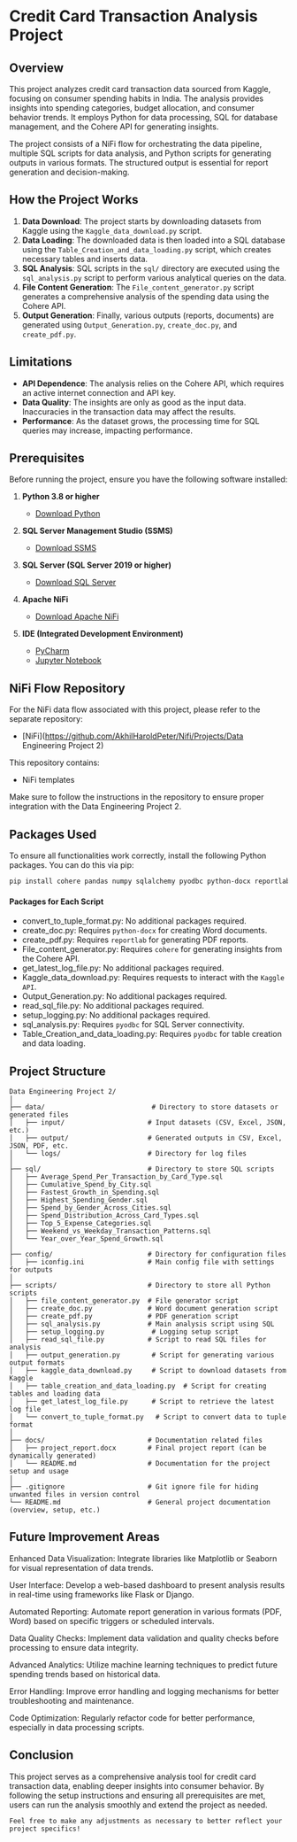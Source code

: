 # Credit Card Transaction Analysis Project

## Overview

This project analyzes credit card transaction data sourced from Kaggle, focusing on consumer spending habits in India. The analysis provides insights into spending categories, budget allocation, and consumer behavior trends. It employs Python for data processing, SQL for database management, and the Cohere API for generating insights.

The project consists of a NiFi flow for orchestrating the data pipeline, multiple SQL scripts for data analysis, and Python scripts for generating outputs in various formats. The structured output is essential for report generation and decision-making.

## How the Project Works
1. **Data Download**: The project starts by downloading datasets from Kaggle using the `Kaggle_data_download.py` script.
2. **Data Loading**: The downloaded data is then loaded into a SQL database using the `Table_Creation_and_data_loading.py` script, which creates necessary tables and inserts data.
3. **SQL Analysis**: SQL scripts in the `sql/` directory are executed using the `sql_analysis.py` script to perform various analytical queries on the data.
4. **File Content Generation**: The `File_content_generator.py` script generates a comprehensive analysis of the spending data using the Cohere API.
5. **Output Generation**: Finally, various outputs (reports, documents) are generated using `Output_Generation.py`, `create_doc.py`, and `create_pdf.py`.

## Limitations
- **API Dependence**: The analysis relies on the Cohere API, which requires an active internet connection and API key.
- **Data Quality**: The insights are only as good as the input data. Inaccuracies in the transaction data may affect the results.
- **Performance**: As the dataset grows, the processing time for SQL queries may increase, impacting performance.

## Prerequisites
Before running the project, ensure you have the following software installed:

1. **Python 3.8 or higher**  
   - [Download Python](https://www.python.org/downloads/)
  
2. **SQL Server Management Studio (SSMS)**  
   - [Download SSMS](https://docs.microsoft.com/en-us/sql/ssms/download-sql-server-management-studio-ssms)

3. **SQL Server (SQL Server 2019 or higher)**  
   - [Download SQL Server](https://www.microsoft.com/en-us/sql-server/sql-server-downloads)

4. **Apache NiFi**  
   - [Download Apache NiFi](https://nifi.apache.org/download.html)

5. **IDE (Integrated Development Environment)**  
   - [PyCharm](https://www.jetbrains.com/pycharm/download/)
   - [Jupyter Notebook](https://jupyter.org/install)
   
   
## NiFi Flow Repository

For the NiFi data flow associated with this project, please refer to the separate repository:

- [NiFi](https://github.com/AkhilHaroldPeter/Nifi/Projects/Data Engineering Project 2)

This repository contains:
- NiFi templates

Make sure to follow the instructions in the repository to ensure proper integration with the Data Engineering Project 2.
   

## Packages Used

To ensure all functionalities work correctly, install the following Python packages. You can do this via pip:

```bash
pip install cohere pandas numpy sqlalchemy pyodbc python-docx reportlab
```

#### Packages for Each Script
- convert_to_tuple_format.py: No additional packages required.
- create_doc.py: Requires ```python-docx``` for creating Word documents.
- create_pdf.py: Requires ```reportlab``` for generating PDF reports.
- File_content_generator.py: Requires ```cohere``` for generating insights from the Cohere API.
- get_latest_log_file.py: No additional packages required.
- Kaggle_data_download.py: Requires requests to interact with the ```Kaggle API```.
- Output_Generation.py: No additional packages required.
- read_sql_file.py: No additional packages required.
- setup_logging.py: No additional packages required.
- sql_analysis.py: Requires  ```pyodbc``` for SQL Server connectivity.
- Table_Creation_and_data_loading.py: Requires ```pyodbc``` for table creation and data loading.

## Project Structure

```
Data Engineering Project 2/
│
├── data/                           # Directory to store datasets or generated files
│   ├── input/                     # Input datasets (CSV, Excel, JSON, etc.)
│   ├── output/                    # Generated outputs in CSV, Excel, JSON, PDF, etc.
│   └── logs/                      # Directory for log files
│
├── sql/                           # Directory to store SQL scripts
│   ├── Average_Spend_Per_Transaction_by_Card_Type.sql
│   ├── Cumulative_Spend_by_City.sql
│   ├── Fastest_Growth_in_Spending.sql
│   ├── Highest_Spending_Gender.sql
│   ├── Spend_by_Gender_Across_Cities.sql
│   ├── Spend_Distribution_Across_Card_Types.sql
│   ├── Top_5_Expense_Categories.sql
│   ├── Weekend_vs_Weekday_Transaction_Patterns.sql
│   └── Year_over_Year_Spend_Growth.sql
│
├── config/                        # Directory for configuration files
│   ├── iconfig.ini                # Main config file with settings for outputs
│
├── scripts/                       # Directory to store all Python scripts
│   ├── file_content_generator.py  # File generator script
│   ├── create_doc.py              # Word document generation script
│   ├── create_pdf.py              # PDF generation script
│   ├── sql_analysis.py            # Main analysis script using SQL
│   ├── setup_logging.py            # Logging setup script
│   ├── read_sql_file.py           # Script to read SQL files for analysis
│   ├── output_generation.py        # Script for generating various output formats
│   ├── kaggle_data_download.py     # Script to download datasets from Kaggle
│   ├── table_creation_and_data_loading.py  # Script for creating tables and loading data
│   ├── get_latest_log_file.py      # Script to retrieve the latest log file
│   └── convert_to_tuple_format.py   # Script to convert data to tuple format
│ 
├── docs/                          # Documentation related files
│   ├── project_report.docx        # Final project report (can be dynamically generated)
│   └── README.md                  # Documentation for the project setup and usage
│
├── .gitignore                     # Git ignore file for hiding unwanted files in version control
└── README.md                      # General project documentation (overview, setup, etc.)
```

## Future Improvement Areas

Enhanced Data Visualization: Integrate libraries like Matplotlib or Seaborn for visual representation of data trends.

User Interface: Develop a web-based dashboard to present analysis results in real-time using frameworks like Flask or Django.

Automated Reporting: Automate report generation in various formats (PDF, Word) based on specific triggers or scheduled intervals. 

Data Quality Checks: Implement data validation and quality checks before processing to ensure data integrity.

Advanced Analytics: Utilize machine learning techniques to predict future spending trends based on historical data.

Error Handling: Improve error handling and logging mechanisms for better troubleshooting and maintenance.

Code Optimization: Regularly refactor code for better performance, especially in data processing scripts.

## Conclusion

This project serves as a comprehensive analysis tool for credit card transaction data, enabling deeper insights into consumer behavior. By following the setup instructions and ensuring all prerequisites are met, users can run the analysis smoothly and extend the project as needed.

```
Feel free to make any adjustments as necessary to better reflect your project specifics!
```